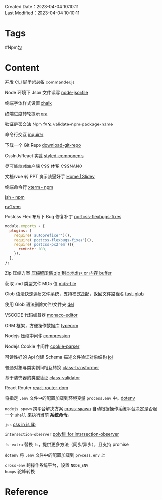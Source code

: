 Created Date：2023-04-04 10:10:11  
Last Modified：2023-04-04 10:10:11

# Tags

#Npm包

# Content

开发 CLI 脚手架必备 [commander.js](https://github.com/tj/commander.js/blob/HEAD/Readme_zh-CN.md)

Node 环境下 Json 文件读写 [node-jsonfile](https://github.com/jprichardson/node-jsonfile)

终端字体样式设置 [chalk](https://github.com/chalk/chalk)

终端进度转轮提示 [ora](https://www.npmjs.com/package/ora)

验证是否合法 Npm 包名 [validate-npm-package-name](https://github.com/npm/validate-npm-package-name)

命令行交互 [inquirer](https://github.com/SBoudrias/Inquirer.js)

下载一个 Git Repo [download-git-repo](https://www.npmjs.com/package/download-git-repo)

CssInJsReact 实践 [styled-components](https://styled-components.com/docs/basics)

尽可能缩减生产端 CSS 体积 [CSSNANO](https://cssnano.co/)  

文档/vue 转 PPT 演示装逼好手 [Home | Slidev](https://sli.dev/)  

终端命令行 [xterm - npm](https://www.npmjs.com/package/xterm)  

[jsh - npm](https://www.npmjs.com/package/jsh)

[px2rem](https://www.npmjs.com/package/px2rem)

Postcss Flex 布局下 Bug 修复补丁 [postcss-flexbugs-fixes](https://www.npmjs.com/package/postcss-flexbugs-fixes)

```js postcss.config.js
module.exports = {  
  plugins: [  
    require('autoprefixer')(),  
    require('postcss-flexbugs-fixes')(),  
    require('postcss-px2rem')({  
      remUnit: 100,  
    }),  
  ],  
};
```

Zip 压缩方案 [压缩解压缩 zip 到本地disk or 内存 buffer](https://github.com/cthackers/adm-zip)

获取 .md 类型文件 MD5 值 [md5-file](https://www.npmjs.com/package/md5-file)

Glob 语法快速遍历文件系统，支持模式匹配，返回文件路径名 [fast-glob](https://github.com/mrmlnc/fast-glob)

使用 Glob 语法删除文件/文件夹 [del](https://www.npmjs.com/package/del)

VSCODE 代码编辑器 [monaco-editor](https://github.com/microsoft/monaco-editor)

ORM 框架，方便操作数据库 [typeorm](https://typeorm.bootcss.com/)

Nodejs 压缩中间件 [compression](https://www.npmjs.com/package/compression)

Nodejs Cookie 中间件 [cookie-parser](https://www.npmjs.com/package/cookie-parser)

可读性好的 Api 创建 Schema 描述文件验证对象结构 [joi](https://joi.dev/)

普通对象与类实例间相互转换 [class-transformer](https://www.npmjs.com/package/class-transformer)

基于装饰器的类型验证 [class-validator](https://www.npmjs.com/package/class-validator)

React Router [react-router-dom](https://v5.reactrouter.com/web/guides/quick-start)  

将指定 `.env` 文件中的配置加载到环境变量 `process.env` 中。[dotenv](https://github.com/motdotla/dotenv)

`nodejs spawn` 跨平台解决方案 [cross-spawn](https://www.npmjs.com/package/cross-spawn) 自动根据操作系统平台决定是否起一个 `shell` 来执行当前 **系统命令**。

`jss` [css in js lib](https://cssinjs.org/)  

`intersection-observer` [polyfill for intersection-observer](https://www.npmjs.com/package/intersection-observer)

`fs-extra` 替换 `fs`，提供更多方法（同步/异步），且支持 promise  

`dotenv` 将 `.env` 文件中的配置加载到 `process.env` 上  

`cross-env` 跨操作系统平台，设置 `NODE_ENV`  
`humps` 驼峰转换

# Reference

